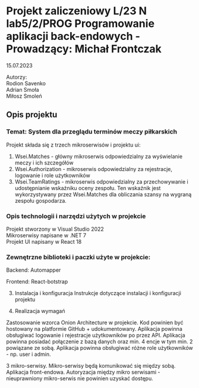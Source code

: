 # Projekt zaliczeniowy L/23 N lab5/2/PROG Programowanie aplikacji back-endowych - Prowadzący: Michał Frontczak

15.07.2023

Autorzy:\
Rodion Savenko\
Adrian Smoła\
Miłosz Smoleń
   
## Opis projektu
### Temat: System dla przeglądu terminów meczy piłkarskich

Projekt składa się z trzech mikroserwisów i projektu ui:
1. Wsei.Matches - główny mikroserwis odpowiedzialny za wyświelanie meczy i ich szczegółów
2. Wsei.Authorization - mikroserwis odpowiedzialny za rejestracje, logowanie i role użytkowników
3. Wsei.TeamRatings - mikroserwis odpowiedzialny za przechowywanie i udostępnianie wskaźniku oceny zespołu. 
Ten wskaźnik jest wykorzystywany przez Wsei.Matches dla obliczania szansy na wygraną zespołu gospodarza.

### Opis technologii i narzędzi użytych w projekcie
Projekt stworzony w Visual Studio 2022\
Mikroserwisy napisane w .NET 7\
Projekt UI napisany w React 18

### Zewnętrzne biblioteki i paczki użyte w projekcie:
Backend:
Automapper

Frontend:
React-botstrap




   

3. Instalacja i konfiguracja
    Instrukcje dotyczące instalacji i konfiguracji projektu

   

4. Realizacja wymagań

Zastosowanie wzorca Onion Architecture w projekcie. 
Kod powinien być hostowany na platformie GitHub + udokumentowany. 
Aplikacja powinna obsługiwać logowanie i rejestracje użytkowników po przez API. 
Aplikacja powinna posiadać połączenie z bazą danych oraz min. 4 encje w tym min. 2 powiązane ze sobą. 
Aplikacja powinna obsługiwać różne role użytkowników - np. user i admin. 

3 mikro-serwisy.
Mikro-serwisy będą komunikować się między sobą. 
Aplikacja front-endowa.
Autoryzacja między mikro serwisami - nieuprawniony mikro-serwis nie powinien uzyskać dostępu.
